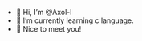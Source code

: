 - 👋 Hi, I’m @Axol-l
- 🌱 I’m currently learning c language.
- 💞️ Nice to meet you!

<!---
Axol-l/Axol-l is a ✨ special ✨ repository because its `README.md` (this file) appears on your GitHub profile.
You can click the Preview link to take a look at your changes.
--->
